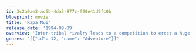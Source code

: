 ```yaml
---
id: 3c2a0ae3-ac6b-4da3-877c-f20e41d9fc0b
blueprint: movie
title: 'Rapa Nui'
release_date: '1994-09-09'
overview: 'Inter-tribal rivalry leads to a competition to erect a huge statue (moai) in record time before Make can take part in the race to retrieve the egg of a Sooty Tern. The reward for winning this race is to rule the island for one year.'
genres: '[{"id": 12, "name": "Adventure"}]'
---
```

